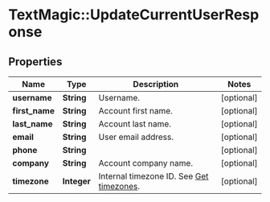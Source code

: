 # TextMagic::UpdateCurrentUserResponse

## Properties
Name | Type | Description | Notes
------------ | ------------- | ------------- | -------------
**username** | **String** | Username. | [optional] 
**first_name** | **String** | Account first name. | [optional] 
**last_name** | **String** | Account last name. | [optional] 
**email** | **String** | User email address. | [optional] 
**phone** | **String** |  | [optional] 
**company** | **String** | Account company name. | [optional] 
**timezone** | **Integer** | Internal timezone ID. See [Get timezones](https://docs.textmagic.com/#operation/getTimezones). | [optional] 


